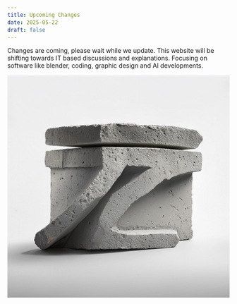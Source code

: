 ```yaml
---
title: Upcoming Changes
date: 2025-05-22
draft: false
---
```


Changes are coming, please wait while we update. This website will be shifting towards IT based discussions and explanations. Focusing on software like blender, coding, graphic design and AI developments. 



![Brick.jpg](/images/Brick.jpg)


